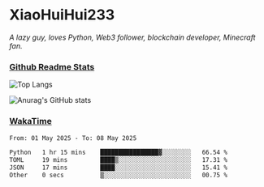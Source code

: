 # XiaoHuiHui233

*A lazy guy, loves Python, Web3 follower, blockchain developer, Minecraft fan.*

### [Github Readme Stats](https://github.com/anuraghazra/github-readme-stats)

![Top Langs](https://github-readme-stats.vercel.app/api/top-langs/?username=XiaoHuiHui233&layout=compact&theme=github_dark)

![Anurag's GitHub stats](https://github-readme-stats.vercel.app/api?username=XiaoHuiHui233&show_icons=true&theme=github_dark)

### [WakaTime](https://wakatime.com)

<!--START_SECTION:waka-->

```txt
From: 01 May 2025 - To: 08 May 2025

Python   1 hr 15 mins    ████████████████▓░░░░░░░░   66.54 %
TOML     19 mins         ████▒░░░░░░░░░░░░░░░░░░░░   17.31 %
JSON     17 mins         ████░░░░░░░░░░░░░░░░░░░░░   15.41 %
Other    0 secs          ▒░░░░░░░░░░░░░░░░░░░░░░░░   00.75 %
```

<!--END_SECTION:waka-->
